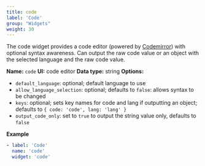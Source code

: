 ```yaml
---
title: code
label: 'Code'
group: "Widgets"
weight: 30
---
```


The code widget provides a code editor (powered by [Codemirror](https://codemirror.net)) with optional syntax awareness. Can output the raw code value or an object with the selected language and the raw code value.

**Name:** `code`
**UI:** code editor
**Data type:** string
**Options:**

- `default_language`: optional; default language to use
- `allow_language_selection`: optional; defaults to `false`: allows syntax to be changed
- `keys`: optional; sets key names for code and lang if outputting an object; defaults to `{ code: 'code', lang: 'lang' }`
- `output_code_only`: set to `true` to output the string value only, defaults to `false`

**Example**

```yaml
- label: 'Code'
  name: 'code'
  widget: 'code'
```
